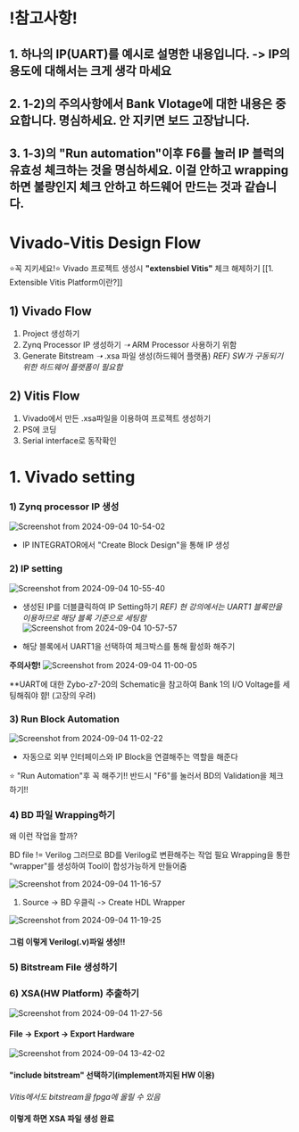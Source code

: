 # !참고사항!
## 1. 하나의 IP(UART)를 예시로 설명한 내용입니다. -> IP의 용도에 대해서는 크게 생각 마세요
## 2. 1-2)의 주의사항에서 Bank Vlotage에 대한 내용은 중요합니다. 명심하세요. 안 지키면 보드 고장납니다.
## 3. 1-3)의 "Run automation"이후 F6를 눌러 IP 블럭의 유효성 체크하는 것을 명심하세요. 이걸 안하고 wrapping하면 불량인지 체크 안하고 하드웨어 만드는 것과 같습니다.

# Vivado-Vitis Design Flow

 ⭐꼭 지키세요!⭐
 Vivado 프로젝트 생성시 **"extensbiel Vitis"** 체크 해제하기
 [[1. Extensible Vitis Platform이란?]]


## 1) Vivado Flow
1. Project 생성하기
2. Zynq Processor IP 생성하기 _➝_ ARM Processor 사용하기 위함
3. Generate Bitstream _➝_ .xsa 파일 생성(하드웨어 플랫폼)
        *REF) SW가 구동되기 위한 하드웨어 플랫폼이 필요함*

## 2) Vitis Flow
1. Vivado에서 만든 .xsa파일을 이용하여 프로젝트 생성하기
2. PS에 코딩
3. Serial interface로 동작확인 

# 1. Vivado setting

### 1) Zynq processor IP 생성
![Screenshot from 2024-09-04 10-54-02](https://github.com/user-attachments/assets/4c61df44-54ec-478a-9a10-0d38da9754a6)

- IP INTEGRATOR에서 "Create Block Design"을 통해 IP 생성

### 2) IP setting
![Screenshot from 2024-09-04 10-55-40](https://github.com/user-attachments/assets/bebb0601-3a92-47ed-af6e-d70a47a6114b)

- 생성된 IP를 더블클릭하여 IP Setting하기
      *REF) 현 강의에서는 UART1 블록만을 이용하므로 해당 블록 기준으로  세팅함*
![Screenshot from 2024-09-04 10-57-57](https://github.com/user-attachments/assets/e93d6175-fe59-40c8-b90b-d9f621470d73)

- 해당 블록에서 UART1을 선택하여 체크박스를 통해 활성화 해주기

**주의사항!** 
![Screenshot from 2024-09-04 11-00-05](https://github.com/user-attachments/assets/9385de59-81ca-41d2-b630-be2daff12764)

**UART에 대한 Zybo-z7-20의 Schematic을 참고하여 Bank 1의 I/O Voltage를 세팅해줘야 햠! 
(고장의 우려)

### 3) Run Block Automation
![Screenshot from 2024-09-04 11-02-22](https://github.com/user-attachments/assets/3926222a-f9eb-4ba7-b3ec-ff613c46625c)

- 자동으로 외부 인터페이스와 IP Block을 연결해주는 역할을 해준다

 ⭐ "Run Automation"후 꼭 해주기!!
 반드시 "F6"를 눌러서 BD의 Validation을 체크하기!!

### 4) BD 파일 Wrapping하기

 왜 이런 작업을 할까?
 
 BD file != Verilog 그러므로 BD를 Verilog로 변환해주는 작업 필요
     Wrapping을 통한 "wrapper"를 생성하여 Tool이 합성가능하게 만들어줌

![Screenshot from 2024-09-04 11-16-57](https://github.com/user-attachments/assets/34754104-e9bc-4db9-be48-7d1ce6e257ce)

1. Source -> BD 우클릭 -> Create HDL Wrapper
   
 
![Screenshot from 2024-09-04 11-19-25](https://github.com/user-attachments/assets/f70957f4-a47a-48d6-8030-5f2d99177d0f)


#### 그럼 이렇게 Verilog(.v)파일 생성!!

### 5) Bitstream File 생성하기

### 6) XSA(HW Platform) 추출하기

![Screenshot from 2024-09-04 11-27-56](https://github.com/user-attachments/assets/5ae4e4c4-0f14-48b9-b1e5-1bee7e7d32e1)


#### File -> Export -> Export Hardware

![Screenshot from 2024-09-04 13-42-02](https://github.com/user-attachments/assets/13fd5634-a18f-437b-95cd-8eb54327304b)


#### "include bitstream" 선택하기(implement까지된 HW 이용)
*Vitis에서도 bitstream을 fpga에 올릴 수 있음*

#### 이렇게 하면 XSA 파일 생성 완료
